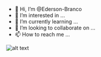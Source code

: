 - 👋 Hi, I’m @Ederson-Branco
- 👀 I’m interested in ...
- 🌱 I’m currently learning ...
- 💞️ I’m looking to collaborate on ...
- 📫 How to reach me ...

![alt text](https://drive.google.com/file/d/1ZkCwd0Pg3iMW7OkyV-BUYGSJiD31b0Ei/view?usp=drivesdk)
